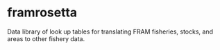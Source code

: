# framrosetta
Data library of look up tables for translating FRAM fisheries, stocks, and areas to other fishery data.
